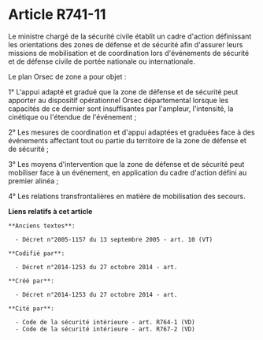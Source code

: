 # Article R741-11

Le ministre chargé de la sécurité civile établit un cadre d'action définissant les orientations des zones de défense et de
sécurité afin d'assurer leurs missions de mobilisation et de coordination lors d'événements de sécurité et de défense civile
de portée nationale ou internationale.

Le plan Orsec de zone a pour objet :

1° L'appui adapté et gradué que la zone de défense et de sécurité peut apporter au dispositif opérationnel Orsec
départemental lorsque les capacités de ce dernier sont insuffisantes par l'ampleur, l'intensité, la cinétique ou l'étendue de
l'événement ;

2° Les mesures de coordination et d'appui adaptées et graduées face à des événements affectant tout ou partie du territoire
de la zone de défense et de sécurité ;

3° Les moyens d'intervention que la zone de défense et de sécurité peut mobiliser face à un événement, en application du
cadre d'action défini au premier alinéa ;

4° Les relations transfrontalières en matière de mobilisation des secours.

**Liens relatifs à cet article**

	**Anciens textes**:

	  - Décret n°2005-1157 du 13 septembre 2005 - art. 10 (VT)

	**Codifié par**:

	  - Décret n°2014-1253 du 27 octobre 2014 - art.

	**Créé par**:

	  - Décret n°2014-1253 du 27 octobre 2014 - art.

	**Cité par**:

	  - Code de la sécurité intérieure - art. R764-1 (VD)
	  - Code de la sécurité intérieure - art. R767-2 (VD)
